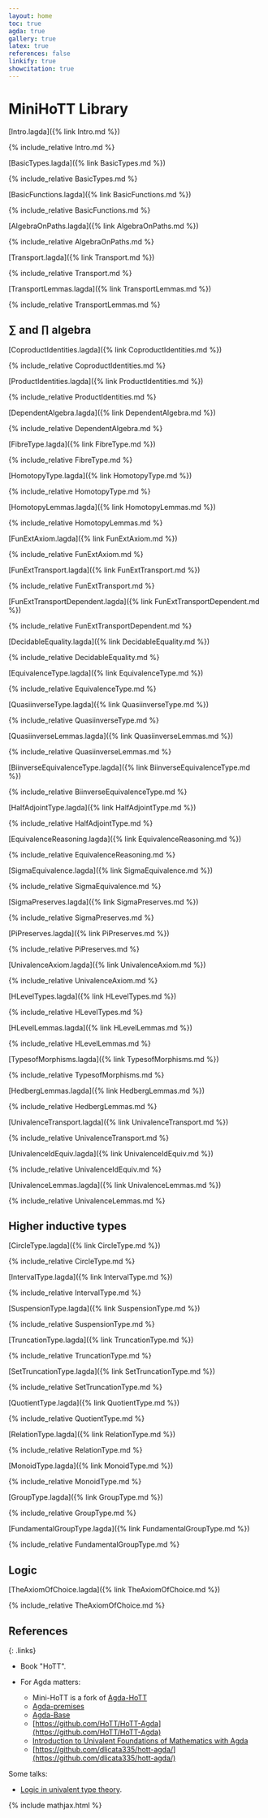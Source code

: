 ```yaml
---
layout: home
toc: true
agda: true
gallery: true
latex: true
references: false
linkify: true
showcitation: true
---
```


# MiniHoTT Library

[Intro.lagda]({% link Intro.md %})

{% include_relative Intro.md  %}

[BasicTypes.lagda]({% link BasicTypes.md %})

{% include_relative BasicTypes.md %}

[BasicFunctions.lagda]({% link BasicFunctions.md %})

{% include_relative BasicFunctions.md %}

[AlgebraOnPaths.lagda]({% link AlgebraOnPaths.md %})

{% include_relative AlgebraOnPaths.md %}

[Transport.lagda]({% link Transport.md %})

{% include_relative Transport.md %}

[TransportLemmas.lagda]({% link TransportLemmas.md %})

{% include_relative TransportLemmas.md %}

## ∑ and ∏ algebra

[CoproductIdentities.lagda]({% link CoproductIdentities.md %})

{% include_relative CoproductIdentities.md %}

[ProductIdentities.lagda]({% link ProductIdentities.md %})

{% include_relative ProductIdentities.md %}

[DependentAlgebra.lagda]({% link DependentAlgebra.md %})

{% include_relative DependentAlgebra.md %}

[FibreType.lagda]({% link FibreType.md %})

{% include_relative FibreType.md %}

[HomotopyType.lagda]({% link HomotopyType.md %})

{% include_relative HomotopyType.md %}

[HomotopyLemmas.lagda]({% link HomotopyLemmas.md %})

{% include_relative HomotopyLemmas.md %}

[FunExtAxiom.lagda]({% link FunExtAxiom.md %})

{% include_relative FunExtAxiom.md %}

[FunExtTransport.lagda]({% link FunExtTransport.md %})

{% include_relative FunExtTransport.md %}

[FunExtTransportDependent.lagda]({% link FunExtTransportDependent.md %})

{% include_relative FunExtTransportDependent.md %}

[DecidableEquality.lagda]({% link DecidableEquality.md %})

{% include_relative DecidableEquality.md %}

[EquivalenceType.lagda]({% link EquivalenceType.md %})

{% include_relative EquivalenceType.md %}

[QuasiinverseType.lagda]({% link QuasiinverseType.md %})

{% include_relative QuasiinverseType.md %}

[QuasiinverseLemmas.lagda]({% link QuasiinverseLemmas.md %})

{% include_relative QuasiinverseLemmas.md %}

[BiinverseEquivalenceType.lagda]({% link BiinverseEquivalenceType.md %})

{% include_relative BiinverseEquivalenceType.md %}

[HalfAdjointType.lagda]({% link HalfAdjointType.md %})

{% include_relative HalfAdjointType.md %}

[EquivalenceReasoning.lagda]({% link EquivalenceReasoning.md %})

{% include_relative EquivalenceReasoning.md %}

[SigmaEquivalence.lagda]({% link SigmaEquivalence.md %})

{% include_relative SigmaEquivalence.md %}

[SigmaPreserves.lagda]({% link SigmaPreserves.md %})

{% include_relative SigmaPreserves.md %}

[PiPreserves.lagda]({% link PiPreserves.md %})

{% include_relative PiPreserves.md %}

[UnivalenceAxiom.lagda]({% link UnivalenceAxiom.md %})

{% include_relative UnivalenceAxiom.md %}

[HLevelTypes.lagda]({% link HLevelTypes.md %})

{% include_relative HLevelTypes.md %}

[HLevelLemmas.lagda]({% link HLevelLemmas.md %})

{% include_relative HLevelLemmas.md %}


[TypesofMorphisms.lagda]({% link TypesofMorphisms.md %})

{% include_relative TypesofMorphisms.md %}

[HedbergLemmas.lagda]({% link HedbergLemmas.md %})

{% include_relative HedbergLemmas.md %}

[UnivalenceTransport.lagda]({% link UnivalenceTransport.md %})

{% include_relative UnivalenceTransport.md %}

[UnivalenceIdEquiv.lagda]({% link UnivalenceIdEquiv.md %})

{% include_relative UnivalenceIdEquiv.md %}

[UnivalenceLemmas.lagda]({% link UnivalenceLemmas.md %})

{% include_relative UnivalenceLemmas.md %}


## Higher inductive types

[CircleType.lagda]({% link CircleType.md %})

{% include_relative CircleType.md %}

[IntervalType.lagda]({% link IntervalType.md %})

{% include_relative IntervalType.md %}

[SuspensionType.lagda]({% link SuspensionType.md %})

{% include_relative SuspensionType.md %}

[TruncationType.lagda]({% link TruncationType.md %})

{% include_relative TruncationType.md %}

[SetTruncationType.lagda]({% link SetTruncationType.md %})

{% include_relative SetTruncationType.md %}

[QuotientType.lagda]({% link QuotientType.md %})

{% include_relative QuotientType.md %}

[RelationType.lagda]({% link RelationType.md %})

{% include_relative RelationType.md %}

[MonoidType.lagda]({% link MonoidType.md %})

{% include_relative MonoidType.md %}

[GroupType.lagda]({% link GroupType.md %})

{% include_relative GroupType.md %}

[FundamentalGroupType.lagda]({% link FundamentalGroupType.md %})

{% include_relative FundamentalGroupType.md %}

## Logic

[TheAxiomOfChoice.lagda]({% link TheAxiomOfChoice.md %})

{% include_relative TheAxiomOfChoice.md %}

## References

{: .links}

- Book "HoTT".

- For Agda matters:

    - Mini-HoTT is a fork of [Agda-HoTT](https://mroman42.github.io/ctlc/agda-hott/Total.html)
    - [Agda-premises](https://hub.darcs.net/gylterud/agda-premises)
    - [Agda-Base](https://github.com/pcapriotti/agda-base)
    - [https://github.com/HoTT/HoTT-Agda](https://github.com/HoTT/HoTT-Agda)
    - [Introduction to Univalent Foundations of Mathematics with Agda](https://www.cs.bham.ac.uk/~mhe/HoTT-UF-in-Agda-Lecture-Notes/)
    - [https://github.com/dlicata335/hott-agda/](https://github.com/dlicata335/hott-agda/)

Some talks:

  - [Logic in univalent type theory](https://www.newton.ac.uk/files/seminar/20170711100011001-1442677.pdf).

{% include mathjax.html %}


<script type="text/javascript" src="//rf.revolvermaps.com/0/0/8.js?i=5ofvfm0irr4&amp;m=0c&amp;c=ff0000&amp;cr1=ffffff&amp;f=tahoma&amp;l=49&amp;s=192&amp;bv=65&amp;cw=ffffff&amp;cb=000000" async="async"></script>
